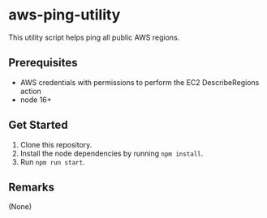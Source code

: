 # aws-ping-utility

This utility script helps ping all public AWS regions.

## Prerequisites

* AWS credentials with permissions to perform the EC2 DescribeRegions action
* node 16+

## Get Started

1. Clone this repository.
2. Install the node dependencies by running `npm install`.
3. Run `npm run start`.

## Remarks

(None)